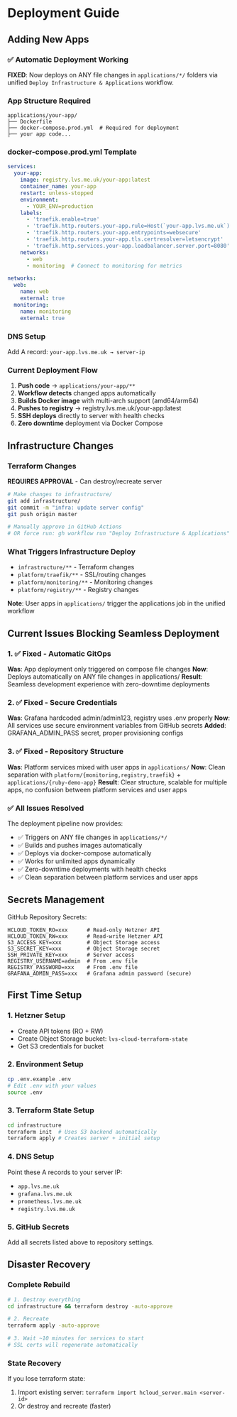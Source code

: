 # Deployment Guide

## Adding New Apps

### ✅ Automatic Deployment Working
**FIXED**: Now deploys on ANY file changes in `applications/*/` folders via unified `Deploy Infrastructure & Applications` workflow.

### App Structure Required

```
applications/your-app/
├── Dockerfile
├── docker-compose.prod.yml  # Required for deployment
├── your app code...
```

### docker-compose.prod.yml Template

```yaml
services:
  your-app:
    image: registry.lvs.me.uk/your-app:latest
    container_name: your-app
    restart: unless-stopped
    environment:
      - YOUR_ENV=production
    labels:
      - 'traefik.enable=true'
      - 'traefik.http.routers.your-app.rule=Host(`your-app.lvs.me.uk`)'
      - 'traefik.http.routers.your-app.entrypoints=websecure'
      - 'traefik.http.routers.your-app.tls.certresolver=letsencrypt'
      - 'traefik.http.services.your-app.loadbalancer.server.port=8080'
    networks:
      - web
      - monitoring  # Connect to monitoring for metrics

networks:
  web:
    name: web
    external: true
  monitoring:
    name: monitoring
    external: true
```

### DNS Setup
Add A record: `your-app.lvs.me.uk → server-ip`

### Current Deployment Flow

1. **Push code** → `applications/your-app/**`
2. **Workflow detects** changed apps automatically
3. **Builds Docker image** with multi-arch support (amd64/arm64)
4. **Pushes to registry** → registry.lvs.me.uk/your-app:latest
5. **SSH deploys** directly to server with health checks
6. **Zero downtime** deployment via Docker Compose

## Infrastructure Changes

### Terraform Changes
**REQUIRES APPROVAL** - Can destroy/recreate server

```bash
# Make changes to infrastructure/
git add infrastructure/
git commit -m "infra: update server config"
git push origin master

# Manually approve in GitHub Actions
# OR force run: gh workflow run "Deploy Infrastructure & Applications"
```

### What Triggers Infrastructure Deploy

- `infrastructure/**` - Terraform changes
- `platform/traefik/**` - SSL/routing changes
- `platform/monitoring/**` - Monitoring changes
- `platform/registry/**` - Registry changes

**Note**: User apps in `applications/` trigger the applications job in the unified workflow

## Current Issues Blocking Seamless Deployment

### 1. ✅ Fixed - Automatic GitOps
**Was**: App deployment only triggered on compose file changes
**Now**: Deploys automatically on ANY file changes in applications/
**Result**: Seamless development experience with zero-downtime deployments

### 2. ✅ Fixed - Secure Credentials
**Was**: Grafana hardcoded admin/admin123, registry uses .env properly
**Now**: All services use secure environment variables from GitHub secrets
**Added**: GRAFANA_ADMIN_PASS secret, proper provisioning configs

### 3. ✅ Fixed - Repository Structure
**Was**: Platform services mixed with user apps in `applications/`
**Now**: Clean separation with `platform/{monitoring,registry,traefik}` + `applications/{ruby-demo-app}`
**Result**: Clear structure, scalable for multiple apps, no confusion between platform services and user apps

### ✅ All Issues Resolved
The deployment pipeline now provides:
- ✅ Triggers on ANY file changes in `applications/*/`
- ✅ Builds and pushes images automatically
- ✅ Deploys via docker-compose automatically
- ✅ Works for unlimited apps dynamically
- ✅ Zero-downtime deployments with health checks
- ✅ Clean separation between platform services and user apps

## Secrets Management

GitHub Repository Secrets:
```
HCLOUD_TOKEN_RO=xxx      # Read-only Hetzner API
HCLOUD_TOKEN_RW=xxx      # Read-write Hetzner API
S3_ACCESS_KEY=xxx        # Object Storage access
S3_SECRET_KEY=xxx        # Object Storage secret
SSH_PRIVATE_KEY=xxx      # Server access
REGISTRY_USERNAME=admin  # From .env file
REGISTRY_PASSWORD=xxx    # From .env file
GRAFANA_ADMIN_PASS=xxx   # Grafana admin password (secure)
```

## First Time Setup

### 1. Hetzner Setup
- Create API tokens (RO + RW)
- Create Object Storage bucket: `lvs-cloud-terraform-state`
- Get S3 credentials for bucket

### 2. Environment Setup
```bash
cp .env.example .env
# Edit .env with your values
source .env
```

### 3. Terraform State Setup
```bash
cd infrastructure
terraform init  # Uses S3 backend automatically
terraform apply # Creates server + initial setup
```

### 4. DNS Setup
Point these A records to your server IP:
- `app.lvs.me.uk`
- `grafana.lvs.me.uk`
- `prometheus.lvs.me.uk`
- `registry.lvs.me.uk`

### 5. GitHub Secrets
Add all secrets listed above to repository settings.

## Disaster Recovery

### Complete Rebuild
```bash
# 1. Destroy everything
cd infrastructure && terraform destroy -auto-approve

# 2. Recreate
terraform apply -auto-approve

# 3. Wait ~10 minutes for services to start
# SSL certs will regenerate automatically
```

### State Recovery
If you lose terraform state:
1. Import existing server: `terraform import hcloud_server.main <server-id>`
2. Or destroy and recreate (faster)
